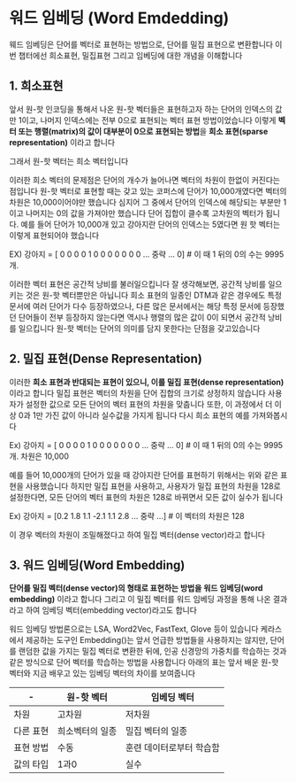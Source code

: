 # 워드 임베딩 (Word Emdedding)

웨드 임베딩은 단어를 벡터로 표현하는 방법으로, 단어를 밀집 표현으로 변환합니다 이번 챕터에선 희소표현, 밀집표현 그리고 임베딩에 대한 개념을 이해합니다

## 1. 희소표현

앞서 원-핫 인코딩을 통해서 나온 원-핫 벡터들은 표현하고자 하는 단어의 인덱스의 값만 1이고, 나머지 인덱스에는 전부 0으로 표현되는 벡터 표현 방법이었습니다 이렇게 **벡터 또는 행렬(matrix)의 값이 대부분이 0으로 표현되는 방법**을 **희소 표현(sparse representation)** 이라고 합니다

그래서 원-핫 벡터는 희소 벡터입니다 

이러한 희소 벡터의 문제점은 단어의 개수가 늘어나면 벡터의 차원이 한없이 커진다는 점입니다 원-핫 벡터로 표현할 때는 갖고 있는 코퍼스에 단어가 10,000개였다면 벡터의 차원은 10,000이어야만 했습니다 심지어 그 중에서 단어의 인덱스에 해당되는 부분만 1이고 나머지는 0의 값을 가져야만 했습니다 단어 집합이 클수록 고차원의 벡터가 됩니다. 예를 들어 단어가 10,000개 있고 강아지란 단어의 인덱스는 5였다면 원 핫 벡터는 이렇게 표현되어야 했습니다 

EX) 강아지 = [ 0 0 0 0 1 0 0 0 0 0 0 0 ... 중략 ... 0] # 이 때 1 뒤의 0의 수는 9995개.

이러한 벡터 표현은 공간적 낭비를 불러일으킵니다 잘 생각해보면, 공간적 낭비를 일으키는 것은 원-핫 벡터뿐만은 아닙니다 희소 표현의 일종인 DTM과 같은 경우에도 특정 문서에 여러 단어가 다수 등장하였으나, 다른 많은 문서에서는 해당 특정 문서에 등장했던 단어들이 전부 등장하지 않는다면 역시나 행렬의 많은 값이 0이 되면서 공간적 낭비를 일으킵니다 원-핫 벡터는 단어의 의미를 담지 못한다는 단점을 갖고있습니다

## 2. 밀집 표현(Dense Representation)

이러한 **희소 표현과 반대되는 표현이 있으니, 이를 밀집 표현(dense representation)** 이라고 합니다 밀집 표현은 벡터의 차원을 단어 집합의 크기로 상정하지 않습니다 사용자가 설정한 값으로 모든 단어의 벡터 표현의 차원을 맞춥니다 또한, 이 과정에서 더 이상 0과 1만 가진 값이 아니라 실수값을 가지게 됩니다 다시 희소 표현의 예를 가져와봅시다

Ex) 강아지 = [ 0 0 0 0 1 0 0 0 0 0 0 0 ... 중략 ... 0] # 이 때 1 뒤의 0의 수는 9995개. 차원은 10,000

예를 들어 10,000개의 단어가 있을 때 강아지란 단어를 표현하기 위해서는 위와 같은 표현을 사용했습니다 하지만 밀집 표현을 사용하고, 사용자가 밀집 표현의 차원을 128로 설정한다면, 모든 단어의 벡터 표현의 차원은 128로 바뀌면서 모든 값이 실수가 됩니다

Ex) 강아지 = [0.2 1.8 1.1 -2.1 1.1 2.8 ... 중략 ...] # 이 벡터의 차원은 128

이 경우 벡터의 차원이 조밀해졌다고 하여 밀집 벡터(dense vector)라고 합니다

## 3. 워드 임베딩(Word Embedding)

**단어를 밀집 벡터(dense vector)의 형태로 표현하는 방법을 워드 임베딩(word embedding)** 이라고 합니다 그리고 이 밀집 벡터를 워드 임베딩 과정을 통해 나온 결과라고 하여 임베딩 벡터(embedding vector)라고도 합니다

워드 임베딩 방법론으로는 LSA, Word2Vec, FastText, Glove 등이 있습니다 케라스에서 제공하는 도구인 Embedding()는 앞서 언급한 방법들을 사용하지는 않지만, 단어를 랜덤한 값을 가지는 밀집 벡터로 변환한 뒤에, 인공 신경망의 가중치를 학습하는 것과 같은 방식으로 단어 벡터를 학습하는 방법을 사용합니다 아래의 표는 앞서 배운 원-핫 벡터와 지금 배우고 있는 임베딩 벡터의 차이를 보여줍니다

|-|원-핫 벡터|임베딩 벡터|
|---|---|---|
|차원|고차원|저차원|
|다른 표현|희소벡터의 일종|밀집 벡터의 일종|
|표현 방법|수동|훈련 데이터로부터 학습함|
|값의 타입|1과0|실수|


